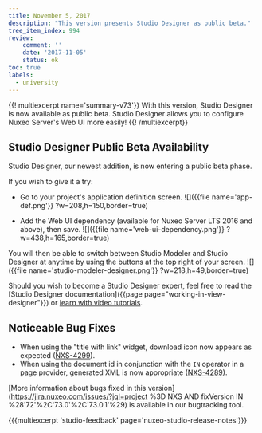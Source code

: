 ```yaml
---
title: November 5, 2017
description: "This version presents Studio Designer as public beta."
tree_item_index: 994
review:
    comment: ''
    date: '2017-11-05'
    status: ok
toc: true
labels:
  - university
---
```


{{! multiexcerpt name='summary-v73'}}
With this version, Studio Designer is now available as public beta.  Studio Designer allows you to configure Nuxeo Server's Web UI more easily!
{{! /multiexcerpt}}

## Studio Designer Public Beta Availability
Studio Designer, our newest addition, is now entering a public beta phase.

If you wish to give it a try:
- Go to your project's application definition screen.
![]({{file name='app-def.png'}} ?w=208,h=150,border=true)

- Add the Web UI dependency (available for Nuxeo Server LTS 2016 and above), then save.
![]({{file name='web-ui-dependency.png'}} ?w=438,h=165,border=true)

You will then be able to switch between Studio Modeler and Studio Designer at anytime by using the buttons at the top right of your screen.
![]({{file name='studio-modeler-designer.png'}} ?w=218,h=49,border=true)

Should you wish to become a Studio Designer expert, feel free to read the [Studio Designer documentation]({{page page="working-in-view-designer"}}) or [learn with video tutorials](https://university.nuxeo.com/store?utf8=%E2%9C%93&st=designer&commit=).

## Noticeable Bug Fixes

- When using the "title with link" widget, download icon now appears as expected ([NXS-4299](https://jira.nuxeo.com/browse/NXS-4299)).
- When using the document id in conjunction with the `IN` operator in a page provider, generated XML is now appropriate  ([NXS-4289](https://jira.nuxeo.com/browse/NXS-4289)).

[More information about bugs fixed in this version](https://jira.nuxeo.com/issues/?jql=project %3D NXS AND fixVersion IN %28'72'%2C'73.0'%2C'73.0.1'%29) is available in our bugtracking tool.

{{{multiexcerpt 'studio-feedback' page='nuxeo-studio-release-notes'}}}
